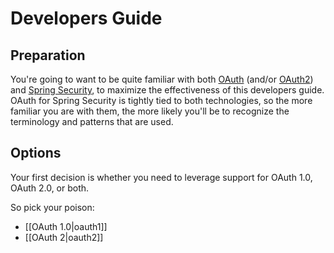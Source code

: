 # Developers Guide

## Preparation

You're going to want to be quite familiar with both [OAuth](http://oauth.net) (and/or [OAuth2](http://tools.ietf.org/html/draft-ietf-oauth-v2))
and [Spring Security](http://static.springsource.org/spring-security/site/), to maximize the effectiveness of this developers guide. OAuth for
Spring Security is tightly tied to both technologies, so the more familiar you are with them, the more likely you'll be to recognize the terminology
and patterns that are used.

## Options

Your first decision is whether you need to leverage support for OAuth 1.0, OAuth 2.0, or both.

So pick your poison:

* [[OAuth 1.0|oauth1]]
* [[OAuth 2|oauth2]]